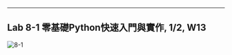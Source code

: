 ____
Lab 8-1 零基礎Python快速入門與實作, 1/2, W13
----

![8-1](https://user-images.githubusercontent.com/89326999/142746619-f70812da-1c9c-4bde-a1cc-76cc7e5250d5.png)

